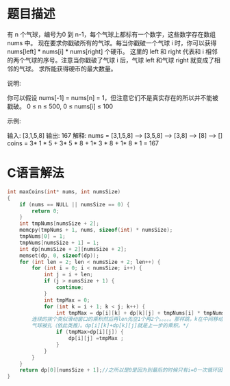 题目描述
========================
有 n 个气球，编号为0 到 n-1，每个气球上都标有一个数字，这些数字存在数组 nums 中。
现在要求你戳破所有的气球。每当你戳破一个气球 i 时，你可以获得 nums[left] * nums[i] * nums[right] 个硬币。 这里的 left 和 right 代表和 i 相邻的两个气球的序号。注意当你戳破了气球 i 后，气球 left 和气球 right 就变成了相邻的气球。
求所能获得硬币的最大数量。

说明:

  你可以假设 nums[-1] = nums[n] = 1，但注意它们不是真实存在的所以并不能被戳破。
	0 ≤ n ≤ 500, 0 ≤ nums[i] ≤ 100


示例:

输入: [3,1,5,8]
输出: 167 
解释: nums = [3,1,5,8] --> [3,5,8] -->   [3,8]   -->  [8]  --> []
     coins =  3* 1 * 5      +  3* 5 * 8    +  1* 3 * 8      + 1* 8 * 1   = 167
 
C语言解法
========================
```c
int maxCoins(int* nums, int numsSize)
{
    if (nums == NULL || numsSize == 0) {
        return 0;
    }
    int tmpNums[numsSize + 2];
    memcpy(tmpNums + 1, nums, sizeof(int) * numsSize);
    tmpNums[0] = 1;
    tmpNums[numsSize + 1] = 1;
    int dp[numsSize + 2][numsSize + 2];
    memset(dp, 0, sizeof(dp));
    for (int len = 2; len < numsSize + 2; len++) {
        for (int i = 0; i < numsSize; i++) {
            int j = i + len;
            if (j > numsSize + 1) {
                continue;
            }
            int tmpMax = 0;
            for (int k = i + 1; k < j; k++) {
                int tmpMax = dp[i][k] + dp[k][j] + tmpNums[i] * tmpNums[k] * tmpNums[j];/*反正就是穷举，先是3个  
		连续的挨个类似滑动窗口的乘积然后再len先空1个再2个。。。。。那样跳，k在中间移动来达到第一次中间某个  
		气球被扎（依此类推）。dp[i][k]+dp[k][j]就是上一步的乘积。*/
                if (tmpMax>dp[i][j]) {
                    dp[i][j] =tmpMax ;
                }
            }
        }
    }
    return dp[0][numsSize + 1];//之所以是0是因为到最后的时候只有i=0一次循环因为tmpMAX等于上一次循环的tmpmax
}
```
